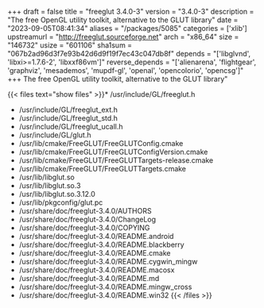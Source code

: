 +++
draft = false
title = "freeglut 3.4.0-3"
version = "3.4.0-3"
description = "The free OpenGL utility toolkit, alternative to the GLUT library"
date = "2023-09-05T08:41:34"
aliases = "/packages/5085"
categories = ['xlib']
upstreamurl = "http://freeglut.sourceforge.net"
arch = "x86_64"
size = "146732"
usize = "601106"
sha1sum = "067b2ad96d3f7e93b42d6d9f19f7ec43c047db8f"
depends = "['libglvnd', 'libxi>=1.7.6-2', 'libxxf86vm']"
reverse_depends = "['alienarena', 'flightgear', 'graphviz', 'mesademos', 'mupdf-gl', 'openal', 'opencolorio', 'opencsg']"
+++
The free OpenGL utility toolkit, alternative to the GLUT library"

{{< files text="show files" >}}* /usr/include/GL/freeglut.h
* /usr/include/GL/freeglut_ext.h
* /usr/include/GL/freeglut_std.h
* /usr/include/GL/freeglut_ucall.h
* /usr/include/GL/glut.h
* /usr/lib/cmake/FreeGLUT/FreeGLUTConfig.cmake
* /usr/lib/cmake/FreeGLUT/FreeGLUTConfigVersion.cmake
* /usr/lib/cmake/FreeGLUT/FreeGLUTTargets-release.cmake
* /usr/lib/cmake/FreeGLUT/FreeGLUTTargets.cmake
* /usr/lib/libglut.so
* /usr/lib/libglut.so.3
* /usr/lib/libglut.so.3.12.0
* /usr/lib/pkgconfig/glut.pc
* /usr/share/doc/freeglut-3.4.0/AUTHORS
* /usr/share/doc/freeglut-3.4.0/ChangeLog
* /usr/share/doc/freeglut-3.4.0/COPYING
* /usr/share/doc/freeglut-3.4.0/README.android
* /usr/share/doc/freeglut-3.4.0/README.blackberry
* /usr/share/doc/freeglut-3.4.0/README.cmake
* /usr/share/doc/freeglut-3.4.0/README.cygwin_mingw
* /usr/share/doc/freeglut-3.4.0/README.macosx
* /usr/share/doc/freeglut-3.4.0/README.md
* /usr/share/doc/freeglut-3.4.0/README.mingw_cross
* /usr/share/doc/freeglut-3.4.0/README.win32
{{< /files >}}